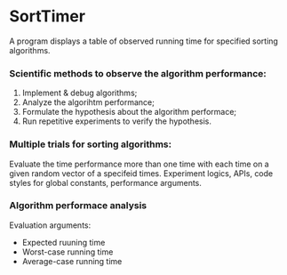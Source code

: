 # SortTimer
A program displays a table of observed running time for specified sorting algorithms.

### Scientific methods to observe the algorithm performance:
  1. Implement & debug algorithms; 
  2. Analyze the algorihtm performance;
  3. Formulate the hypothesis about the algorithm performace;
  4. Run repetitive experiments to verify the hypothesis.
  
### Multiple trials for sorting algorithms:
Evaluate the time performance more than one time with each time on a given random vector of a specifeid times.
Experiment logics, APIs, code styles for global constants, performance arguments.

### Algorithm performace analysis
Evaluation arguments:
  * Expected ruuning time
  * Worst-case running time
  * Average-case running time
  


  
